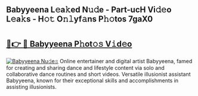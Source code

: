 ## Babyyeena L𝚎a𝚔ed N𝚞𝚍e - Part-ucH Vi𝚍𝚎o L𝚎a𝚔s - H𝚘𝚝 O𝚗𝚕yf𝚊ns P𝚑𝚘tos 7gaX0

# <h2><a href="http://kf1fic.oniu.top/?m=Babyyeena">🔗👉 🔴 Babyyeena P𝚑ot𝚘𝚜 V𝚒d𝚎o</a></h2>

[![Babyyeena Nu𝚍e𝚜](https://i.imgur.com/0qMVB7G.gif)](http://kf1fic.oniu.top/?m=Babyyeena)
Online entertainer and digital artist Babyyeena, famed for creating and sharing dance and lifestyle content via solo and collaborative dance routines and short videos. Versatile illusionist assistant Babyyeena, known for their exceptional skills and accomplishments in assisting illusionists.  
